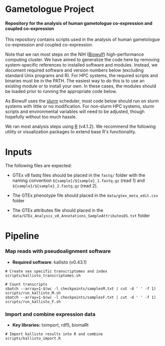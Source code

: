 # Gametologue Project

#### Repository for the analysis of human gametologue co-expression and coupled co-expression

This repository contains scripts used in the analysis of human gametologue co-expression and coupled co-expression. 

Note that we ran most steps on the NIH ([Biowulf](https://hpc.nih.gov/)) high-performance computing cluster. We have aimed to generalize the code here by removing system-specific references to installed software and modules. Instead, we document required software and version numbers below (excluding standard Unix programs and R). For HPC systems, the required scripts and binaries must be in the PATH. The easiest way to do this is to use an existing module or to install your own. In these cases, the modules should be loaded prior to running the appropriate code below.

As Biowulf uses the [slurm](https://slurm.schedmd.com/documentation.html) scheduler, most code below should run on slurm systems with little or no modification. For non-slurm HPC systems, slurm scripts and environmental variables will need to be adjusted, though hopefully without too much hassle.

We ran most analysis steps using [R](https://cran.r-project.org/) (v4.1.2). We recommend the following utility or visualization packages to extend base R's functionality.

# Inputs

The following files are expected:

* GTEx v8 fastq files should be placed in the ```fastq/``` folder with the naming convention ```${sample}/${sample}_1.fastq.gz``` (read 1) and ```${sample}/${sample}_2.fastq.gz``` (read 2).

* The GTEx phenotype file should placed in the ```data/gtex_meta_edit.csv``` folder

* The GTEx attributes file should placed in the ```data/GTEx_Analysis_v8_Annotations_SampleAttributesDS.txt``` folder
  
# Pipeline
  
### Map reads with pseudoalignment software

* **Required software**: kallisto (v0.43.1)

```
# Create sex specific transcriptomes and index
scripts/kallisto_transcriptomes.sh

# Count transcripts
sbatch --array=1-$(wc -l checkpoints/samplesM.txt | cut -d ' ' -f 1) scripts/run_kallisto_M.sh
sbatch --array=1-$(wc -l checkpoints/samplesF.txt | cut -d ' ' -f 1) scripts/run_kallisto_F.sh
```

### Import and combine expression data

* **Key libraries:** tximport, rdf5, biomaRt

```
# Import kallisto results into R and combine
scripts/kallisto_import.R
```

